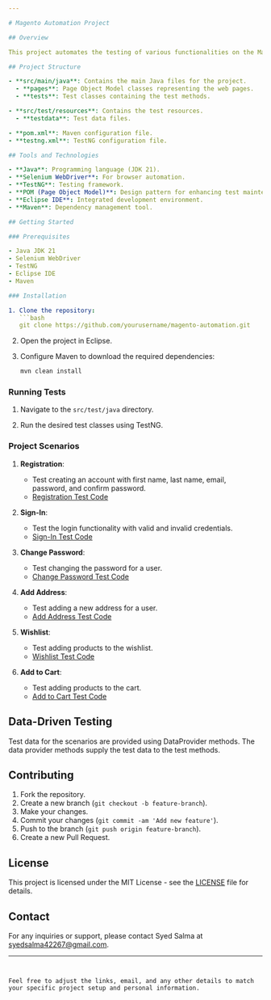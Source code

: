 ```yaml
---

# Magento Automation Project

## Overview

This project automates the testing of various functionalities on the Magento Software Testing Board's Luma website using Selenium, TestNG, DataProvider, and the Page Object Model (POM) design pattern. The functionalities include registration, sign-in, password change, adding addresses, adding products to the wishlist, and adding products to the cart.

## Project Structure

- **src/main/java**: Contains the main Java files for the project.
  - **pages**: Page Object Model classes representing the web pages.
  - **tests**: Test classes containing the test methods.

- **src/test/resources**: Contains the test resources.
  - **testdata**: Test data files.

- **pom.xml**: Maven configuration file.
- **testng.xml**: TestNG configuration file.

## Tools and Technologies

- **Java**: Programming language (JDK 21).
- **Selenium WebDriver**: For browser automation.
- **TestNG**: Testing framework.
- **POM (Page Object Model)**: Design pattern for enhancing test maintenance and reducing code duplication.
- **Eclipse IDE**: Integrated development environment.
- **Maven**: Dependency management tool.

## Getting Started

### Prerequisites

- Java JDK 21
- Selenium WebDriver
- TestNG
- Eclipse IDE
- Maven

### Installation

1. Clone the repository:
   ```bash
   git clone https://github.com/yourusername/magento-automation.git
   ```
2. Open the project in Eclipse.

3. Configure Maven to download the required dependencies:
   ```bash
   mvn clean install
   ```

### Running Tests

1. Navigate to the `src/test/java` directory.

2. Run the desired test classes using TestNG.

### Project Scenarios

1. **Registration**:
   - Test creating an account with first name, last name, email, password, and confirm password.
   - [Registration Test Code](./src/test/java/tests/RegistrationTest.java)

2. **Sign-In**:
   - Test the login functionality with valid and invalid credentials.
   - [Sign-In Test Code](./src/test/java/tests/SignInTest.java)

3. **Change Password**:
   - Test changing the password for a user.
   - [Change Password Test Code](./src/test/java/tests/ChangePasswordTest.java)

4. **Add Address**:
   - Test adding a new address for a user.
   - [Add Address Test Code](./src/test/java/tests/AddAddressTest.java)

5. **Wishlist**:
   - Test adding products to the wishlist.
   - [Wishlist Test Code](./src/test/java/tests/WishlistTest.java)

6. **Add to Cart**:
   - Test adding products to the cart.
   - [Add to Cart Test Code](./src/test/java/tests/AddToCartTest.java)

## Data-Driven Testing

Test data for the scenarios are provided using DataProvider methods. The data provider methods supply the test data to the test methods.

## Contributing

1. Fork the repository.
2. Create a new branch (`git checkout -b feature-branch`).
3. Make your changes.
4. Commit your changes (`git commit -am 'Add new feature'`).
5. Push to the branch (`git push origin feature-branch`).
6. Create a new Pull Request.

## License

This project is licensed under the MIT License - see the [LICENSE](./LICENSE) file for details.

## Contact

For any inquiries or support, please contact Syed Salma at [syedsalma42267@gmail.com](syedsalma42267@gmail.com).

---
```


Feel free to adjust the links, email, and any other details to match your specific project setup and personal information.

